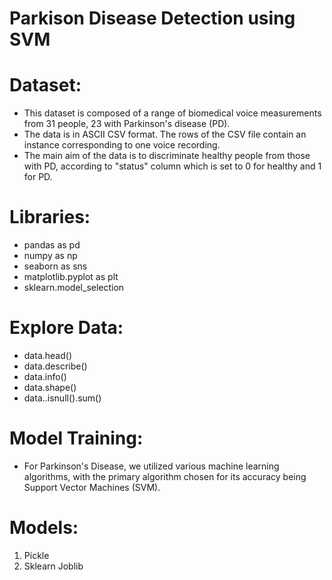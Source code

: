 # Parkison Disease Detection using SVM
# Dataset:
 - This dataset is composed of a range of biomedical voice measurements from 31 people, 23 with Parkinson's disease (PD).
 - The data is in ASCII CSV format. The rows of the CSV file contain an instance corresponding to one voice recording.
 -  The main aim of the data is to discriminate healthy people from those with PD, according to "status" column which is set to 0 for healthy and 1 for PD.

# Libraries:
 - pandas as pd
 - numpy as np
 - seaborn as sns
 - matplotlib.pyplot as plt
 - sklearn.model_selection

# Explore Data: 
- data.head()
- data.describe()
- data.info()
- data.shape()
- data..isnull().sum()

# Model Training:
 - For Parkinson's Disease, we utilized various machine learning algorithms, with the primary algorithm chosen for its accuracy being Support Vector Machines (SVM).

# Models:
   1. Pickle
   2. Sklearn Joblib
